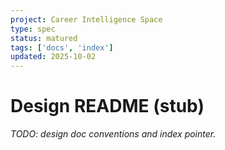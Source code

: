 ```yaml
---
project: Career Intelligence Space
type: spec
status: matured
tags: ['docs', 'index']
updated: 2025-10-02
---
```


# Design README (stub)
_TODO: design doc conventions and index pointer._
